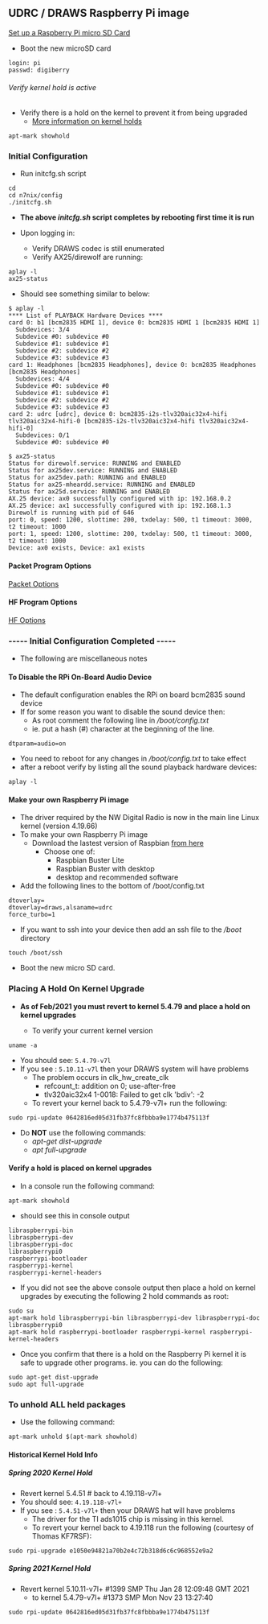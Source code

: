 ## UDRC / DRAWS Raspberry Pi image


[Set up a Raspberry Pi micro SD Card](DRAWS_CONFIG_SDCARD.md)

* Boot the new microSD card

```
login: pi
passwd: digiberry
```

###### Verify kernel hold is active
* Verify there is a hold on the kernel to prevent it from being upgraded
  * [More information on kernel holds](#verify-a-hold-is-placed-on-kernel-upgrades)
```
apt-mark showhold
```
### Initial Configuration
* Run initcfg.sh script
```
cd
cd n7nix/config
./initcfg.sh
```
* **The above _initcfg.sh_ script completes by rebooting first time it is run**

* Upon logging in:
  * Verify DRAWS codec is still enumerated
  * Verify AX25/direwolf are running:
```
aplay -l
ax25-status
```
* Should see something similar to below:
```
$ aplay -l
**** List of PLAYBACK Hardware Devices ****
card 0: b1 [bcm2835 HDMI 1], device 0: bcm2835 HDMI 1 [bcm2835 HDMI 1]
  Subdevices: 3/4
  Subdevice #0: subdevice #0
  Subdevice #1: subdevice #1
  Subdevice #2: subdevice #2
  Subdevice #3: subdevice #3
card 1: Headphones [bcm2835 Headphones], device 0: bcm2835 Headphones [bcm2835 Headphones]
  Subdevices: 4/4
  Subdevice #0: subdevice #0
  Subdevice #1: subdevice #1
  Subdevice #2: subdevice #2
  Subdevice #3: subdevice #3
card 2: udrc [udrc], device 0: bcm2835-i2s-tlv320aic32x4-hifi tlv320aic32x4-hifi-0 [bcm2835-i2s-tlv320aic32x4-hifi tlv320aic32x4-hifi-0]
  Subdevices: 0/1
  Subdevice #0: subdevice #0
```
```
$ ax25-status
Status for direwolf.service: RUNNING and ENABLED
Status for ax25dev.service: RUNNING and ENABLED
Status for ax25dev.path: RUNNING and ENABLED
Status for ax25-mheardd.service: RUNNING and ENABLED
Status for ax25d.service: RUNNING and ENABLED
AX.25 device: ax0 successfully configured with ip: 192.168.0.2
AX.25 device: ax1 successfully configured with ip: 192.168.1.3
Direwolf is running with pid of 646
port: 0, speed: 1200, slottime: 200, txdelay: 500, t1 timeout: 3000, t2 timeout: 1000
port: 1, speed: 1200, slottime: 200, txdelay: 500, t1 timeout: 3000, t2 timeout: 1000
Device: ax0 exists, Device: ax1 exists
```

#### Packet Program Options
[Packet Options](DRAWS_CONFIG_PACKET.md)

#### HF Program Options
[HF  Options](DRAWS_CONFIG_HF.md)

### ----- Initial Configuration Completed -----
* The following are miscellaneous notes

#### To Disable the RPi On-Board Audio Device

* The default configuration enables the RPi on board bcm2835 sound device
* If for some reason you want to disable the sound device then:
  * As root comment the following line in _/boot/config.txt_
  * ie. put a hash (#) character at the beginning of the line.
```
dtparam=audio=on
```
* You need to reboot for any changes in _/boot/config.txt_ to take effect
* after a reboot verify by listing all the sound playback hardware devices:
```
aplay -l
```

#### Make your own Raspberry Pi image
* The driver required by the NW Digital Radio is now in the main line Linux kernel (version 4.19.66)
* To make your own Raspberry Pi image
  * Download the lastest version of Raspbian [from here](https://www.raspberrypi.org/downloads/raspbian/)
    * Choose one of:
      * Raspbian Buster Lite
      * Raspbian Buster with desktop
      * desktop and recommended software
* Add the following lines to the bottom of /boot/config.txt
```
dtoverlay=
dtoverlay=draws,alsaname=udrc
force_turbo=1
```
* If you want to ssh into your device then add an ssh file to the _/boot_ directory
```
touch /boot/ssh
```

* Boot the new micro SD card.

### Placing A Hold On Kernel Upgrade
* **As of Feb/2021 you must revert to kernel 5.4.79 and place a hold on kernel upgrades**

  * To verify your current kernel version
```
uname -a
```
* You should see: ```5.4.79-v7l```
* If you see : ```5.10.11-v7l``` then your DRAWS system will have problems
  * The problem occurs in clk_hw_create_clk
    * refcount_t: addition on 0; use-after-free
    * tlv320aic32x4 1-0018: Failed to get clk 'bdiv': -2
  * To revert your kernel back to 5.4.79-v7l+ run the following:
```
sudo rpi-update 0642816ed05d31fb37fc8fbbba9e1774b475113f
```

* Do **NOT** use the following commands:
  * _apt-get dist-upgrade_
  * _apt full-upgrade_

#### Verify a hold is placed on kernel upgrades
* In a console run the following command:
```
apt-mark showhold
```
* should see this in console output
```
libraspberrypi-bin
libraspberrypi-dev
libraspberrypi-doc
libraspberrypi0
raspberrypi-bootloader
raspberrypi-kernel
raspberrypi-kernel-headers
```
* If you did not see the above console output then place a hold on kernel upgrades by executing the following 2 hold commands as root:
```
sudo su
apt-mark hold libraspberrypi-bin libraspberrypi-dev libraspberrypi-doc libraspberrypi0
apt-mark hold raspberrypi-bootloader raspberrypi-kernel raspberrypi-kernel-headers
```
* Once you confirm that there is a hold on the Raspberry Pi kernel it is safe to upgrade other programs. ie. you can do the following:
```
sudo apt-get dist-upgrade
sudo apt full-upgrade
```
### To unhold ALL held packages
* Use the following command:
```
apt-mark unhold $(apt-mark showhold)
```

#### Historical Kernel Hold Info
##### Spring 2020 Kernel Hold
* Revert kernel 5.4.51 # back to 4.19.118-v7l+
* You should see: ```4.19.118-v7l+```
* If you see : ```5.4.51-v7l+``` then your DRAWS hat will have problems
  * The driver for the TI ads1015 chip is missing in this kernel.
  * To revert your kernel back to 4.19.118 run the following (courtesy of Thomas KF7RSF):
```
sudo rpi-upgrade e1050e94821a70b2e4c72b318d6c6c968552e9a2
```
##### Spring 2021 Kernel Hold
* Revert kernel 5.10.11-v7l+ #1399 SMP Thu Jan 28 12:09:48 GMT 2021
  * to kernel 5.4.79-v7l+ #1373 SMP Mon Nov 23 13:27:40

```
sudo rpi-update 0642816ed05d31fb37fc8fbbba9e1774b475113f
```